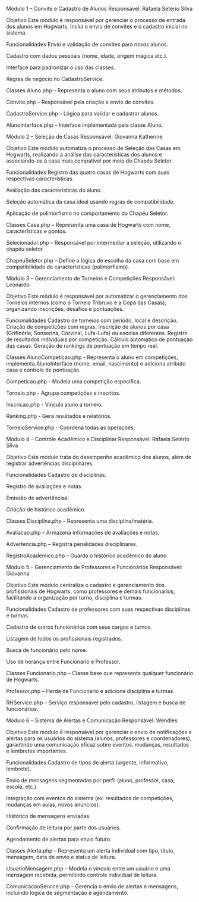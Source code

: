 Módulo 1 – Convite e Cadastro de Alunos
Responsável: Rafaela Setério Silva

Objetivo
Este módulo é responsável por gerenciar o processo de entrada dos alunos em Hogwarts. Inclui o envio de convites e o cadastro inicial no sistema.

Funcionalidades
Envio e validação de convites para novos alunos.

Cadastro com dados pessoais (nome, idade, origem mágica etc.).

Interface para padronizar o uso das classes.

Regras de negócio no CadastroService.

Classes
Aluno.php – Representa o aluno com seus atributos e métodos.

Convite.php – Responsável pela criação e envio de convites.

CadastroService.php – Lógica para validar e cadastrar alunos.

AlunoInterface.php – Interface implementada pela classe Aluno.


Módulo 2 – Seleção de Casas
Responsável: Giovanna Katherine

Objetivo
Este módulo automatiza o processo de Seleção das Casas em Hogwarts, realizando a análise das características dos alunos e associando-os à casa mais compatível por meio do Chapéu Seletor.

Funcionalidades
Registro das quatro casas de Hogwarts com suas respectivas características.

Avaliação das características do aluno.

Seleção automática da casa ideal usando regras de compatibilidade.

Aplicação de polimorfismo no comportamento do Chapéu Seletor.

Classes
Casa.php – Representa uma casa de Hogwarts com nome, características e pontos.

Selecionador.php – Responsável por intermediar a seleção, utilizando o chapéu seletor.

ChapeuSeletor.php – Define a lógica de escolha da casa com base em compatibilidade de características (polimorfismo).

Módulo 3 – Gerenciamento de Torneios e Competições
Responsável: Leonardo 

Objetivo
Este módulo é responsável por automatizar o gerenciamento dos Torneios internos (como o Torneio Tribruxo e a Copa das Casas), organizando inscrições, desafios e pontuações.

Funcionalidades
Cadastro de torneios com período, local e descrição.
Criação de competições com regras.
Inscrição de alunos por casa (Grifinória, Sonserina, Corvinal, Lufa-Lufa) ou escolas diferentes.
Registro de resultados individuais por competição.
Cálculo automático de pontuação das casas.
Geração de rankings de pontuação em tempo real.


Classes
AlunoCompeticao.php - Representa o aluno em competições, implementa AlunoInterface (nome, email, nascimento) e adiciona atributo casa e controle de pontuação.

Competicao.php - Modela uma competição específica.

Torneio.php - Agrupa competições e inscritos.

Inscricao.php - Vincula aluno a torneio.

Ranking.php - Gera resultados e relatórios.

TorneioService.php - Coordena todas as operações.



Módulo 4 – Controle Acadêmico e Disciplinar
Responsável: Rafaela Setério Silva

Objetivo
Este módulo trata do desempenho acadêmico dos alunos, além de registrar advertências disciplinares.

Funcionalidades
Cadastro de disciplinas.

Registro de avaliações e notas.

Emissão de advertências.

Criação de histórico acadêmico.

Classes
Disciplina.php – Representa uma disciplina/matéria.

Avaliacao.php – Armazena informações de avaliações e notas.

Advertencia.php – Registra penalidades disciplinares.

RegistroAcademico.php – Guarda o histórico acadêmico do aluno.

Módulo 5 – Gerenciamento de Professores e Funcionários
Responsável: Giovanna

 Objetivo
Este módulo centraliza o cadastro e gerenciamento dos profissionais de Hogwarts, como professores e demais funcionários, facilitando a organização por turno, disciplina e turmas.

 Funcionalidades
Cadastro de professores com suas respectivas disciplinas e turmas.

Cadastro de outros funcionários com seus cargos e turnos.

Listagem de todos os profissionais registrados.

Busca de funcionário pelo nome.

Uso de herança entre Funcionario e Professor.

Classes
Funcionario.php – Classe base que representa qualquer funcionário de Hogwarts.

Professor.php – Herda de Funcionario e adiciona disciplina e turmas.

RHService.php – Serviço responsável pelo cadastro, listagem e busca de funcionários.

Módulo 6 – Sistema de Alertas e Comunicação
Responsável: Wendles

Objetivo
Este módulo é responsável por gerenciar o envio de notificações e alertas para os usuários do sistema (alunos, professores e coordenadores), garantindo uma comunicação eficaz sobre eventos, mudanças, resultados e lembretes importantes.

Funcionalidades
Cadastro de tipos de alerta (urgente, informativo, lembrete).

Envio de mensagens segmentadas por perfil (aluno, professor, casa, escola, etc.).

Integração com eventos do sistema (ex: resultados de competições, mudanças em aulas, novos anúncios).

Histórico de mensagens enviadas.

Confirmação de leitura por parte dos usuários.

Agendamento de alertas para envio futuro.

Classes
Alerta.php – Representa um alerta individual com tipo, título, mensagem, data de envio e status de leitura.

UsuarioMensagem.php – Modela o vínculo entre um usuário e uma mensagem recebida, permitindo controle individual de leitura.

ComunicacaoService.php – Gerencia o envio de alertas e mensagens, incluindo lógica de segmentação e agendamento.
